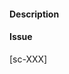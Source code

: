 <!--- TITLE
PR titles should describe the Technical Story.
The Story title and PR title in combination should tell the whole story in the release notes.
The title should be optimized for humans, not machines. 
No ticket numbers, branch names or other machine data in titles - Keep this in the description.
-->
#### Description
<!--- 
Describe the changes in this Pull Request, keep it short and concise.
What problem does this solve, and more importantly, explain the "why".
-->

#### Issue
<!--- 
Link to related issue in shorthand format. Do not put a full link here.
-->
[sc-XXX]
